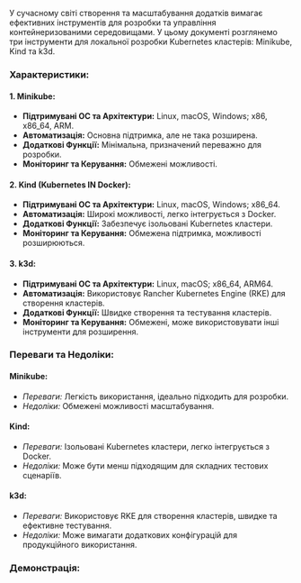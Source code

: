 У сучасному світі створення та масштабування додатків вимагає ефективних інструментів для розробки та управління контейнеризованими середовищами. У цьому документі розглянемо три інструменти для локальної розробки Kubernetes кластерів: Minikube, Kind та k3d.

### Характеристики:

#### 1. Minikube:
   - **Підтримувані ОС та Архітектури:** Linux, macOS, Windows; x86, x86_64, ARM.
   - **Автоматизація:** Основна підтримка, але не така розширена.
   - **Додаткові Функції:** Мінімальна, призначений переважно для розробки.
   - **Моніторинг та Керування:** Обмежені можливості.

#### 2. Kind (Kubernetes IN Docker):
   - **Підтримувані ОС та Архітектури:** Linux, macOS, Windows; x86_64.
   - **Автоматизація:** Широкі можливості, легко інтегрується з Docker.
   - **Додаткові Функції:** Забезпечує ізольовані Kubernetes кластери.
   - **Моніторинг та Керування:** Обмежена підтримка, можливості розширюються.

#### 3. k3d:
   - **Підтримувані ОС та Архітектури:** Linux, macOS; x86_64, ARM64.
   - **Автоматизація:** Використовує Rancher Kubernetes Engine (RKE) для створення кластерів.
   - **Додаткові Функції:** Швидке створення та тестування кластерів.
   - **Моніторинг та Керування:** Обмежені, може використовувати інші інструменти для розширення.

### Переваги та Недоліки:

#### Minikube:
   - *Переваги:* Легкість використання, ідеально підходить для розробки.
   - *Недоліки:* Обмежені можливості масштабування.

#### Kind:
   - *Переваги:* Ізольовані Kubernetes кластери, легко інтегрується з Docker.
   - *Недоліки:* Може бути менш підходящим для складних тестових сценаріїв.

#### k3d:
   - *Переваги:* Використовує RKE для створення кластерів, швидке та ефективне тестування.
   - *Недоліки:* Може вимагати додаткових конфігурацій для продукційного використання.

### Демонстрація: